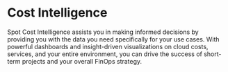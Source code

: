 # Cost Intelligence

Spot Cost Intelligence assists you in making informed decisions by providing you with the data you need specifically for your use cases. With powerful dashboards and insight-driven visualizations on cloud costs, services, and your entire environment, you can drive the success of short-term projects and your overall FinOps strategy.
